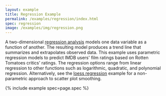 ```yaml
---
layout: example
title: Regression Example
permalink: /examples/regression/index.html
spec: regression
image: /examples/img/regression.png
---
```


A two-dimensional [regression analysis](https://en.wikipedia.org/wiki/Regression_analysis) models one data variable as a function of another. The resulting model produces a trend line that summarizes and extrapolates observed data. This example uses parametric regression models to predict IMDB users' film ratings based on Rotten Tomatoes critics' ratings. The regression options range from linear regression to other functions such as logarithmic, quadratic, and polynomial regression. Alternatively, see the [loess regression](../loess-regression) example for a non-parametric approach to scatter plot smoothing.

{% include example spec=page.spec %}
